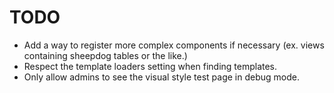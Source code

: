 TODO
====

- Add a way to register more complex components if necessary (ex. views containing sheepdog tables or the like.)
- Respect the template loaders setting when finding templates.
- Only allow admins to see the visual style test page in debug mode.
